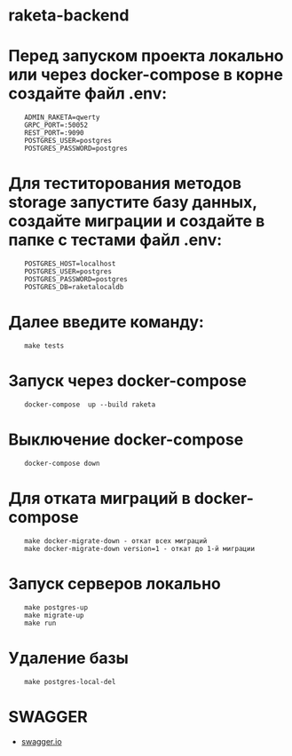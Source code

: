 # raketa-backend

# Перед запуском проекта локально или через docker-compose в корне создайте файл .env:
```
    ADMIN_RAKETA=qwerty
    GRPC_PORT=:50052
    REST_PORT=:9090
    POSTGRES_USER=postgres
    POSTGRES_PASSWORD=postgres
```

# Для теститорования методов storage запустите базу данных, создайте миграции и создайте в папке с тестами файл .env:
```
    POSTGRES_HOST=localhost
    POSTGRES_USER=postgres
    POSTGRES_PASSWORD=postgres
    POSTGRES_DB=raketalocaldb
```
# Далее введите команду:
```
    make tests
```

# Запуск через docker-compose
```
    docker-compose  up --build raketa
```
# Выключение docker-compose
```
    docker-compose down
```
# Для отката миграций в docker-compose
```
    make docker-migrate-down - откат всех миграций
    make docker-migrate-down version=1 - откат до 1-й миграции
```


# Запуск серверов локально
```
    make postgres-up
    make migrate-up
    make run
```

# Удаление базы
```
    make postgres-local-del
```

# SWAGGER 
* [swagger.io](https://swagger.io/)